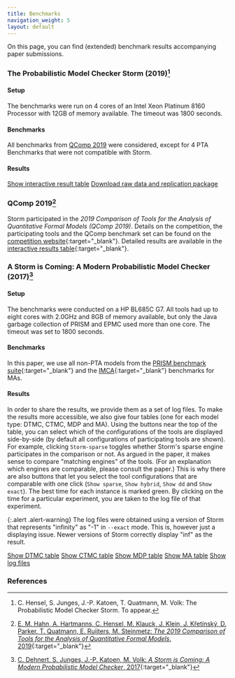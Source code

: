 ```yaml
---
title: Benchmarks
navigation_weight: 5
layout: default
---
```


On this page, you can find (extended) benchmark results accompanying paper submissions.

### The Probabilistic Model Checker Storm (2019)[^1]

#### Setup
The benchmarks were run on 4 cores of an Intel Xeon Platinum 8160 Processor with 12GB of memory available. The timeout was 1800 seconds.

#### Benchmarks
All benchmarks from [QComp 2019](http://qcomp.org/competition/2019/index.html) were considered, except for 4 PTA Benchmarks that were not compatible with Storm.

#### Results
<a target="_blank" href="https://moves-rwth.github.io/storm-benchmark-logs/docs/2019-12/table.html" class="btn btn-primary btn-md active" role="button">Show interactive result table</a>
<a target="_blank" href="https://doi.org/10.5281/zenodo.3571210" class="btn btn-primary btn-md active" role="button">Download raw data and replication package</a>


### QComp 2019[^2]

Storm participated in the *2019 Comparison of Tools for the Analysis of Quantitative Formal Models (QComp 2019)*.
Details on the competition, the participating tools and the QComp benchmark set can be found on the [competition website](http://qcomp.org/competition/2019/index.html){:target="_blank"}.
Detailed results are available in the [interactive results table](http://qcomp.org/competition/2019/results/index.html){:target="_blank"}.

### A Storm is Coming: A Modern Probabilistic Model Checker (2017)[^3]

#### Setup

The benchmarks were conducted on a HP BL685C G7. All tools had up to eight cores with 2.0GHz and 8GB of memory available, but only the Java garbage collection of PRISM and EPMC used more than one core. The timeout was set to 1800 seconds.

#### Benchmarks

In this paper, we use all non-PTA models from the [PRISM benchmark suite](http://www.prismmodelchecker.org/benchmarks/){:target="_blank"} and the [IMCA](https://github.com/buschko/imca){:target="_blank"} benchmarks for MAs.

#### Results
In order to share the results, we provide them as a set of log files. To make the results more accessible, we also give four tables (one for each model type: DTMC, CTMC, MDP and MA). Using the buttons near the top of the table, you can select which of the configurations of the tools are displayed side-by-side (by default all configurations of participating tools are shown). For example, clicking `Storm-sparse` toggles whether Storm's sparse engine participates in the comparison or not. As argued in the paper, it makes sense to compare "matching engines" of the tools. (For an explanation which engines are comparable, please consult the paper.) This is why there are also buttons that let you select the tool configurations that are comparable with one click (`Show sparse`, `Show hybrid`, `Show dd` and `Show exact`). The best time for each instance is marked green. By clicking on the time for a particular experiment, you are taken to the log file of that experiment.

{:.alert .alert-warning}
The log files were obtained using a version of Storm that represents "infinity" as "-1" in `--exact` mode. This is,
however just a displaying issue. Newer versions of Storm correctly display "inf" as the result.

<a target="_blank" href="https://moves-rwth.github.io/storm-benchmark-logs/docs/index_dtmc.html" class="btn btn-primary btn-md active" role="button">Show DTMC table</a>
<a target="_blank" href="https://moves-rwth.github.io/storm-benchmark-logs/docs/index_ctmc.html" class="btn btn-primary btn-md active" role="button">Show CTMC table</a>
<a target="_blank" href="https://moves-rwth.github.io/storm-benchmark-logs/docs/index_mdp.html" class="btn btn-primary btn-md active" role="button">Show MDP table</a>
<a target="_blank" href="https://moves-rwth.github.io/storm-benchmark-logs/docs/index_ma.html" class="btn btn-primary btn-md active" role="button">Show MA table</a>
<a target="_blank" href="https://www.github.com/moves-rwth/storm-benchmark-logs/" class="btn btn-primary btn-md active" role="button">Show log files</a>

### References

[^1]: C. Hensel, S. Junges, J.-P. Katoen, T. Quatmann, M. Volk: The Probabilistic Model Checker Storm. To appear.

[^2]: [E. M. Hahn, A. Hartmanns, C. Hensel, M. Klauck, J. Klein, J. Křetínský, D. Parker, T. Quatmann, E. Ruijters, M. Steinmetz: *The 2019 Comparison of Tools for the Analysis of Quantitative Formal Models*, 2019](https://doi.org/10.1007/978-3-030-17502-3_5){:target="_blank"}

[^3]: [C. Dehnert, S. Junges, J.-P. Katoen, M. Volk: *A Storm is Coming: A Modern Probabilistic Model Checker*, 2017](https://arxiv.org/abs/1702.04311){:target="_blank"}
